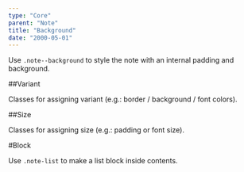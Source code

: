 ```yaml
---
type: "Core"
parent: "Note"
title: "Background"
date: "2000-05-01"
---
```


Use `.note--background` to style the note with an internal padding and background.

##Variant

Classes for assigning variant (e.g.: border / background / font colors).

<demo>
  <demovanilla src="vanilla/core/note/variant-background">
  </demovanilla>
</demo>

##Size

Classes for assigning size (e.g.: padding or font size).

<demo>
  <demovanilla src="vanilla/core/note/size-background">
  </demovanilla>
</demo>

#Block

Use `.note-list` to make a list block inside contents.

<demo>
  <demovanilla src="vanilla/core/note/block-background">
  </demovanilla>
</demo>
